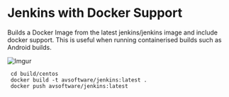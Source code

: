 # Jenkins with Docker Support

Builds a Docker Image from the latest jenkins/jenkins image and include docker support.
This is useful when running containerised builds such as Android builds.

![Imgur](https://i.imgur.com/EVEoEwE.png)

```
 cd build/centos
 docker build -t avsoftware/jenkins:latest .
 docker push avsoftware/jenkins:latest
 ```
